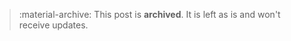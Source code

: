 <!-- markdownlint-disable-next-line first-line-h1 -->
> :material-archive: This post is **archived**.
> It is left as is and won't receive updates.
